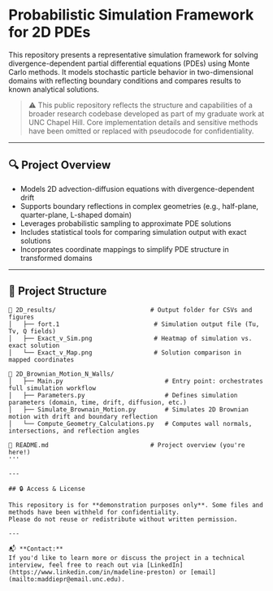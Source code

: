# Probabilistic Simulation Framework for 2D PDEs

This repository presents a representative simulation framework for solving divergence-dependent partial differential equations (PDEs) using Monte Carlo methods. It models stochastic particle behavior in two-dimensional domains with reflecting boundary conditions and compares results to known analytical solutions.

> ⚠️ This public repository reflects the structure and capabilities of a broader research codebase developed as part of my graduate work at UNC Chapel Hill. Core implementation details and sensitive methods have been omitted or replaced with pseudocode for confidentiality.

---

## 🔍 Project Overview

- Models 2D advection-diffusion equations with divergence-dependent drift
- Supports boundary reflections in complex geometries (e.g., half-plane, quarter-plane, L-shaped domain)
- Leverages probabilistic sampling to approximate PDE solutions
- Includes statistical tools for comparing simulation output with exact solutions
- Incorporates coordinate mappings to simplify PDE structure in transformed domains

---

## 🧱 Project Structure

```text
📁 2D_results/                          # Output folder for CSVs and figures
│   ├── fort.1                          # Simulation output file (Tu, Tv, Q fields)
│   ├── Exact_v_Sim.png                 # Heatmap of simulation vs. exact solution
│   └── Exact_v_Map.png                 # Solution comparison in mapped coordinates

📁 2D_Brownian_Motion_N_Walls/
│   ├── Main.py                            # Entry point: orchestrates full simulation workflow
│   ├── Parameters.py                      # Defines simulation parameters (domain, time, drift, diffusion, etc.)
│   ├── Simulate_Brownain_Motion.py        # Simulates 2D Brownian motion with drift and boundary reflection
│   └── Compute_Geometry_Calculations.py   # Computes wall normals, intersections, and reflection angles

📄 README.md                            # Project overview (you're here!)
'''

---

## 🔒 Access & License

This repository is for **demonstration purposes only**. Some files and methods have been withheld for confidentiality.  
Please do not reuse or redistribute without written permission.

---

📬 **Contact:**  
If you'd like to learn more or discuss the project in a technical interview, feel free to reach out via [LinkedIn](https://www.linkedin.com/in/madeline-preston) or [email](mailto:maddiepr@email.unc.edu).
